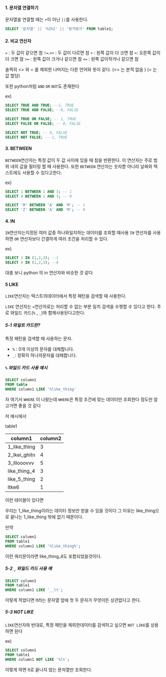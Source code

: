 #### 1. 문자열 연결하기 

문자열을 연결할 때는 `+`이 아닌 `||`를 사용한다.

```sql
SELECT '문자열' || 'h2h2' || '방가방가' FROM table1;
```

#### 2. 비교 연산자

 `=` : 두 값이 같으면 참
 `!=`.`<>` : 두 값이 다르면 참
 `>` : 왼쪽 값이 더 크면 참
 `<`: 오른쪽 값이 더 크면 참
 `>=` : 왼쪽 값이 크거나 같으면 참
 `<=` : 왼쪽 값이작거나 같으면 참

  솔찍히 <> 와 = 를 제외한 나머지는 다른 언어와 뜻이 같다.
  (<> 는 본적 없음 )
  (= 는 값 할당)

또한 python처럼 `AND` `OR` `NOT`도 존재한다

ex)
```sql
SELECT TRUE AND TRUE; --1, TRUE
SELECT TRUE AND FALSE; --0, FALSE
```

```sql
SELECT TRUE OR FALSE; -- 1, TRUE
SELECT FALSE OR FALSE; -- 0, FALSE
```

```sql
SELECT NOT TRUE; -- 0, FALSE
SELECT NOT FALSE; -- 1, TRUE
```


#### 3. BETWEEN

`BETWEEN`연산자는 특정 값이 두 값 사이에 있을 때 참을 반환한다.
이 연산자는 주로 범위 내의 값을 필터링 할 때 사용한다.
또한 `BETWEEN` 연산자는 숫자뿐 아니라 날짜와 텍스트에도 사용할 수 있다고한다.

ex)
```sql
SELECT 1 BETWEEN 1 AND 3; -- 1
SELECT 4 BETWEEN 1 AND 3; -- 0

SELECT 'M' BETWEEN 'A' AND 'M'; -- 1
SELECT 'Z' BETWEEN 'A' AND 'M'; -- 0
```


#### 4. IN

`IN`연산자는지정된 여러 값중 하나와일치하는 데이터를 조회할 때사용
`IN` 연산자를 사용하면 `OR` 연산자보다 간결하게 여러 조건을 처리할 수 있다.


ex)
```sql
SELECT 1 IN (1,2,3); --1
SELECT 4 IN (1,2,3); --0
```

대충 보니 python 의 in 연산자와 비슷한 것 같다

#### 5 LIKE

`LIKE`연산자는 텍스트의데이터에서 특정 패턴을 검색할 때 사용한다.

 `LIKE` 연산자는 `=`연산자로는 처리할 수 없는 부분 일치 검색을 수행할 수 있다고 한다.
주로 와일드 카드(`%` , `_`)와 함께사용된다고한다.

##### 5-1 와일트 카드란?
특정 패턴을 검색할 때 사용하는 문자.
- `%`  : 0개 이상의 문자를 대체합니다.
- `_`: 정확히 하나의문자를 대체합니다.

##### `%` 와일드 카드 사용 예시

```sql
SELECT column1
FROM table
WHERE column1 LIKE '%like_thing'
```

 자 여기서 `WHERE` 이 나왔는데 `WHERE`은 특정 조건에 맞는 데이터만 조회한다 정도만 알고가면 좋을 것 같다

저 예시에서 

table1

| column1      | column2 |
| ------------ | ------- |
| 1_like_thing | 3       |
| 2_lkei_ghitn | 4       |
| 3_lllooovvv  | 5       |
| like_thing_4 | 3       |
| like_5_thing | 2       |
| ltke6        | 1       |
이런 테이블이 있다면 

우리는 1_like_thing이라는 데이터 정보만 받을 수 있을 것이다
그 이유는 like_thing으로 끝나는 1_like_thing 밖에 없기 때문이다.

만약 
```sql
SELECT column1
FROM table1
WHERE column1 LIKE '%like_thing%';
```
이런 쿼리문이라면 like_thing_4도 포함되었을것이다. 


##### 5-2 `_` 와일드 카드 사용 예

```sql
SELECT column1
FROM table1
WHERE column1 LIKE '__lt';
```
이렇게 적었다면 lt라는 문자열 앞에 첫 두 문자가 무엇이든 상관없다고 한다.

##### 5-3 NOT LIKE
`LIKE`연산자와 반대로, 특정 패턴을 제외한데이터를 검색하고 싶으면 `NOT LIKE`를 상용하면 된다

ex)
```sql
SELECT column1
FROM table1
WHERE column1 NOT LIKE '%lt';
```
이렇게 하면 lt로 끝나지 않는 문자열만 조회한다.

